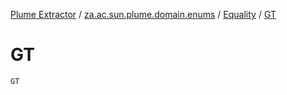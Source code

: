 [Plume Extractor](../../index.md) / [za.ac.sun.plume.domain.enums](../index.md) / [Equality](index.md) / [GT](-g-t.md)

# GT

`GT`